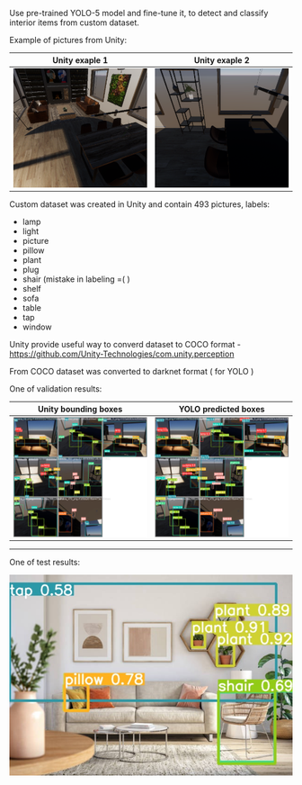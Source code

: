 
Use pre-trained YOLO-5 model and fine-tune it, to detect and classify interior items from custom dataset.

Example of pictures from Unity:

| Unity exaple 1                                                 | Unity exaple 2             |
| -------------------------------------------------------- | ---------------------- |
|![alt text](https://github.com/IrDIE/TestRepo/blob/main/classic_CV/detection/YOLO_unity_dataset/images/step225.camera.png) |![alt text](https://github.com/IrDIE/TestRepo/blob/main/classic_CV/detection/YOLO_unity_dataset/images/step273.camera.png) |




Custom dataset was created in Unity and contain 493 pictures, labels:

* lamp
* light
* picture
* pillow
* plant
* plug
* shair (mistake in labeling =( )
* shelf
* sofa
* table
* tap
* window

Unity provide useful way to converd dataset to COCO format - https://github.com/Unity-Technologies/com.unity.perception

From COCO dataset was converted to darknet format ( for YOLO )

One of validation results:



| Unity bounding boxes                                  | YOLO predicted  boxes         |
| -------------------------------------------------------- | ---------------------- |
|![alt text](https://github.com/IrDIE/TestRepo/blob/main/classic_CV/detection/YOLO_unity_dataset/images/val_batch0_labels.jpg) |![alt text](https://github.com/IrDIE/TestRepo/blob/main/classic_CV/detection/YOLO_unity_dataset/images/val_batch0_pred.jpg) |


---------------------------------

One of test results:


![alt text](https://github.com/IrDIE/TestRepo/blob/main/classic_CV/detection/YOLO_unity_dataset/images/inference.jpg) 


